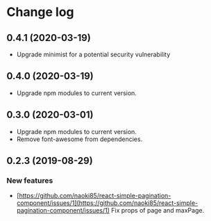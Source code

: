 # Change log

## 0.4.1 (2020-03-19)

- Upgrade minimist for a potential security vulnerability

## 0.4.0 (2020-03-19)

- Upgrade npm modules to current version.

## 0.3.0 (2020-03-01)

- Upgrade npm modules to current version.
- Remove font-awesome from dependencies.

## 0.2.3 (2019-08-29)

### New features

- [https://github.com/naoki85/react-simple-pagination-component/issues/1](https://github.com/naoki85/react-simple-pagination-component/issues/1) Fix props of page and maxPage.
